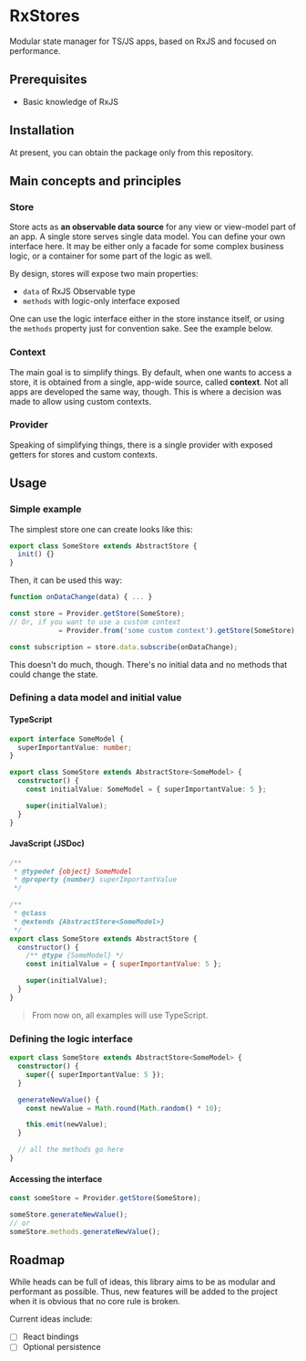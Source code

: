 # RxStores

Modular state manager for TS/JS apps, based on RxJS and focused on performance.

## Prerequisites

- Basic knowledge of RxJS



## Installation

At present, you can obtain the package only from this repository.



## Main concepts and principles

### Store

Store acts as **an observable data source** for any view or view-model part of an app. A single store serves single data model. You can define your own interface here. It may be either only a facade for some complex business logic, or a container for some part of the logic as well.

By design, stores will expose two main properties:
- `data` of RxJS Observable type
- `methods` with logic-only interface exposed

One can use the logic interface either in the store instance itself, or using the `methods` property just for convention sake. See the example below.

### Context

The main goal is to simplify things. By default, when one wants to access a store, it is obtained from a single, app-wide source, called **context**. Not all apps are developed the same way, though. This is where a decision was made to allow using custom contexts.

### Provider

Speaking of simplifying things, there is a single provider with exposed getters for stores and custom contexts.

## Usage

### Simple example

The simplest store one can create looks like this:
```typescript
export class SomeStore extends AbstractStore {
  init() {}
}
```

Then, it can be used this way:
```typescript
function onDataChange(data) { ... }

const store = Provider.getStore(SomeStore);
// Or, if you want to use a custom context
            = Provider.from('some custom context').getStore(SomeStore);

const subscription = store.data.subscribe(onDataChange);
```

This doesn't do much, though. There's no initial data and no methods that could change the state.


### Defining a data model and initial value

#### TypeScript

```typescript
export interface SomeModel {
  superImportantValue: number;
}

export class SomeStore extends AbstractStore<SomeModel> {
  constructor() {
    const initialValue: SomeModel = { superImportantValue: 5 };

    super(initialValue);
  }
}
```

#### JavaScript (JSDoc)

```javascript
/**
 * @typedef {object} SomeModel
 * @property {number} superImportantValue
 */

/**
 * @class
 * @extends {AbstractStore<SomeModel>}
 */
export class SomeStore extends AbstractStore {
  constructor() {
    /** @type {SomeModel} */
    const initialValue = { superImportantValue: 5 };

    super(initialValue);
  }
}
```

> From now on, all examples will use TypeScript.


### Defining the logic interface

```typescript
export class SomeStore extends AbstractStore<SomeModel> {
  constructor() {
    super({ superImportantValue: 5 });
  }

  generateNewValue() {
    const newValue = Math.round(Math.random() * 10);

    this.emit(newValue);
  }

  // all the methods go here
}
```

#### Accessing the interface

```typescript
const someStore = Provider.getStore(SomeStore);

someStore.generateNewValue();
// or
someStore.methods.generateNewValue();
```



## Roadmap

While heads can be full of ideas, this library aims to be as modular and performant as possible. Thus, new features will be added to the project when it is obvious that no core rule is broken.

Current ideas include:
- [ ] React bindings
- [ ] Optional persistence

